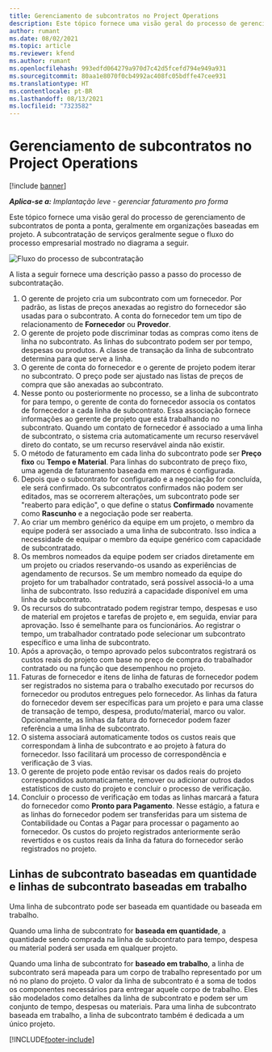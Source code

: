 ```yaml
---
title: Gerenciamento de subcontratos no Project Operations
description: Este tópico fornece uma visão geral do processo de gerenciamento de subcontratos de ponta a ponta, geralmente em organizações baseadas em projeto.
author: rumant
ms.date: 08/02/2021
ms.topic: article
ms.reviewer: kfend
ms.author: rumant
ms.openlocfilehash: 993edfd064279a970d7c42d5fcefd794e949a931
ms.sourcegitcommit: 80aa1e8070f0cb4992ac408fc05bdffe47cee931
ms.translationtype: HT
ms.contentlocale: pt-BR
ms.lasthandoff: 08/13/2021
ms.locfileid: "7323582"
---
```

# <a name="subcontract-management-in-project-operations"></a>Gerenciamento de subcontratos no Project Operations

[!include [banner](../../includes/dataverse-preview.md)]

_**Aplica-se a:** Implantação leve - gerenciar faturamento pro forma_

Este tópico fornece uma visão geral do processo de gerenciamento de subcontratos de ponta a ponta, geralmente em organizações baseadas em projeto. A subcontratação de serviços geralmente segue o fluxo do processo empresarial mostrado no diagrama a seguir.

![Fluxo do processo de subcontratação](../media/SubcontractingProcessFlow.png)

A lista a seguir fornece uma descrição passo a passo do processo de subcontratação.

1. O gerente de projeto cria um subcontrato com um fornecedor. Por padrão, as listas de preços anexadas ao registro do fornecedor são usadas para o subcontrato. A conta do fornecedor tem um tipo de relacionamento de **Fornecedor** ou **Provedor**.
2. O gerente de projeto pode discriminar todas as compras como itens de linha no subcontrato. As linhas do subcontrato podem ser por tempo, despesas ou produtos. A classe de transação da linha de subcontrato determina para que serve a linha.
3. O gerente de conta do fornecedor e o gerente de projeto podem iterar no subcontrato. O preço pode ser ajustado nas listas de preços de compra que são anexadas ao subcontrato.
4. Nesse ponto ou posteriormente no processo, se a linha de subcontrato for para tempo, o gerente de conta do fornecedor associa os contatos de fornecedor a cada linha de subcontrato. Essa associação fornece informações ao gerente de projeto que está trabalhando no subcontrato. Quando um contato de fornecedor é associado a uma linha de subcontrato, o sistema cria automaticamente um recurso reservável direto do contato, se um recurso reservável ainda não existir.
5. O método de faturamento em cada linha do subcontrato pode ser **Preço fixo** ou **Tempo e Material**. Para linhas do subcontrato de preço fixo, uma agenda de faturamento baseada em marcos é configurada.
6.  Depois que o subcontrato for configurado e a negociação for concluída, ele será confirmado. Os subcontratos confirmados não podem ser editados, mas se ocorrerem alterações, um subcontrato pode ser "reaberto para edição", o que define o status **Confirmado** novamente como **Rascunho** e a negociação pode ser reaberta. 
7.  Ao criar um membro genérico da equipe em um projeto, o membro da equipe poderá ser associado a uma linha de subcontrato. Isso indica a necessidade de equipar o membro da equipe genérico com capacidade de subcontratado.
8.  Os membros nomeados da equipe podem ser criados diretamente em um projeto ou criados reservando-os usando as experiências de agendamento de recursos. Se um membro nomeado da equipe do projeto for um trabalhador contratado, será possível associá-lo a uma linha de subcontrato. Isso reduzirá a capacidade disponível em uma linha de subcontrato.
9.  Os recursos do subcontratado podem registrar tempo, despesas e uso de material em projetos e tarefas de projeto e, em seguida, enviar para aprovação. Isso é semelhante para os funcionários. Ao registrar o tempo, um trabalhador contratado pode selecionar um subcontrato específico e uma linha de subcontrato.
10. Após a aprovação, o tempo aprovado pelos subcontratos registrará os custos reais do projeto com base no preço de compra do trabalhador contratado ou na função que desempenhou no projeto.
11. Faturas de fornecedor e itens de linha de faturas de fornecedor podem ser registrados no sistema para o trabalho executado por recursos do fornecedor ou produtos entregues pelo fornecedor. As linhas da fatura do fornecedor devem ser específicas para um projeto e para uma classe de transação de tempo, despesa, produto/material, marco ou valor. Opcionalmente, as linhas da fatura do fornecedor podem fazer referência a uma linha de subcontrato.
12. O sistema associará automaticamente todos os custos reais que correspondam à linha de subcontrato e ao projeto à fatura do fornecedor. Isso facilitará um processo de correspondência e verificação de 3 vias.
13. O gerente de projeto pode então revisar os dados reais do projeto correspondidos automaticamente, remover ou adicionar outros dados estatísticos de custo do projeto e concluir o processo de verificação.
14. Concluir o processo de verificação em todas as linhas marcará a fatura do fornecedor como **Pronto para Pagamento**. Nesse estágio, a fatura e as linhas do fornecedor podem ser transferidas para um sistema de Contabilidade ou Contas a Pagar para processar o pagamento ao fornecedor. Os custos do projeto registrados anteriormente serão revertidos e os custos reais da linha da fatura do fornecedor serão registrados no projeto.

## <a name="quantity-based-subcontract-lines-and-work-based-subcontract-lines"></a>Linhas de subcontrato baseadas em quantidade e linhas de subcontrato baseadas em trabalho

Uma linha de subcontrato pode ser baseada em quantidade ou baseada em trabalho. 

Quando uma linha de subcontrato for **baseada em quantidade**, a quantidade sendo comprada na linha de subcontrato para tempo, despesa ou material poderá ser usada em qualquer projeto.

Quando uma linha de subcontrato for **baseado em trabalho**, a linha de subcontrato será mapeada para um corpo de trabalho representado por um nó no plano do projeto. O valor da linha de subcontrato é a soma de todos os componentes necessários para entregar aquele corpo de trabalho. Eles são modelados como detalhes da linha de subcontrato e podem ser um conjunto de tempo, despesas ou materiais. Para uma linha de subcontrato baseada em trabalho, a linha de subcontrato também é dedicada a um único projeto.

[!INCLUDE[footer-include](../../includes/footer-banner.md)]

